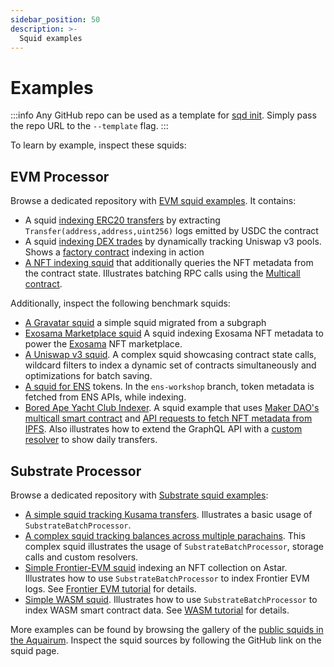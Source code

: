 ```yaml
---
sidebar_position: 50
description: >-
  Squid examples
---
```


# Examples

:::info
Any GitHub repo can be used as a template for [sqd init](/squid-cli/init). Simply pass the repo URL to the `--template` flag.
:::

To learn by example, inspect these squids:

## EVM Processor

Browse a dedicated repository with [EVM squid examples](https://github.com/subsquid/squid-evm-examples). It contains:

- A squid [indexing ERC20 transfers](https://github.com/subsquid-labs/evm-logs-example) by extracting `Transfer(address,address,uint256)` logs emitted by USDC the contract
- A squid [indexing DEX trades](https://github.com/subsquid-labs/factory-example) by dynamically tracking Uniswap v3 pools. Shows a [factory contract](/evm-indexing/factory-contracts) indexing in action
- [A NFT indexing squid](https://github.com/subsquid-labs/multicall-example) that additionally queries the NFT metadata from the contract state. Illustrates batching RPC calls using the [Multicall contract](/evm-indexing/squid-evm-typegen/#batching-contract-state-calls-using-the-multicall-contract).


Additionally, inspect the following benchmark squids:

- [A Gravatar squid](https://github.com/subsquid/squid-evm-template/tree/gravatar-squid) a simple squid migrated from a subgraph
- [Exosama Marketplace squid](https://github.com/subsquid/exosama-marketplace-squid) A squid indexing Exosama NFT metadata to power the [Exosama](https://exosama.com) NFT marketplace.
- [A Uniswap v3 squid](https://github.com/subsquid/uniswap-squid). A complex squid showcasing contract state calls, wildcard filters to index a dynamic set of contracts simultaneously and optimizations for batch saving.
- [A squid for ENS](https://github.com/subsquid-labs/ethereum-name-service-indexing/tree/ens-workshop) tokens. In the `ens-workshop` branch, token metadata is fetched from ENS APIs, while indexing.
- [Bored Ape Yacht Club Indexer](https://github.com/subsquid-labs/bored-ape-yacht-club-indexing). A squid example that uses [Maker DAO's multicall smart contract](/evm-indexing/squid-evm-typegen/#batching-contract-state-calls-using-the-multicall-contract) and [API requests to fetch NFT metadata from IPFS](/basics/external-api). Also illustrates how to extend the GraphQL API with a  [custom resolver](/graphql-api/custom-resolvers) to show daily transfers.


## Substrate Processor

Browse a dedicated repository with [Substrate squid examples](https://github.com/subsquid/squid-substrate-examples):

- [A simple squid tracking Kusama transfers](https://github.com/subsquid/squid-substrate-template). Illustrates a basic usage of `SubstrateBatchProcessor`.
- [A complex squid tracking balances across multiple parachains](https://github.com/subsquid/subsquid-balances). This complex squid illustrates the usage of `SubstrateBatchProcessor`, storage calls and custom resolvers.
- [Simple Frontier-EVM squid](https://github.com/subsquid/squid-frontier-evm-template/blob/master/src/processor.ts) indexing an NFT collection on Astar. Illustrates how to use `SubstrateBatchProcessor` to index Frontier EVM logs. See [Frontier EVM tutorial](/tutorials/create-an-evm-processing-squid) for details.
- [Simple WASM squid](https://github.com/subsquid/squid-wasm-template/blob/master/src/processor.ts). Illustrates how to use `SubstrateBatchProcessor` to index WASM smart contract data. See [WASM tutorial](/tutorials/create-a-wasm-processing-squid) for details.

More examples can be found by browsing the gallery of the [public squids in the Aquairum](https://app.subsquid.io/aquarium/squids?list=all). Inspect the squid sources by following the GitHub link on the squid page.
